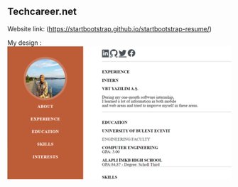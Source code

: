 ## Techcareer.net 


Website link: (https://startbootstrap.github.io/startbootstrap-resume/)

My design : 
<img  src="picture.png " alt= "website"> 

